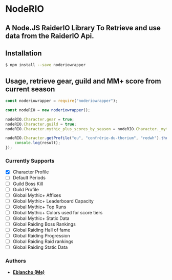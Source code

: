 # NodeRIO


## A Node.JS RaiderIO Library To Retrieve and use data from the RaiderIO Api. 

## Installation
```bash
$ npm install --save noderiowrapper
```

## Usage, retrieve gear, guild and MM+ score from current season
```js
const noderiowrapper = require("noderiowrapper");

const nodeRIO = new noderiowrapper();

nodeRIO.Character.gear = true;
nodeRIO.Character.guild = true;
nodeRIO.Character.mythic_plus_scores_by_season = nodeRIO.Character._mythic_plus_scores_by_season_current;

nodeRIO.Character.getProfile("eu", "confrérie-du-thorium", "redwh").then((result) => {
    console.log(result);
});
```

### Currently Supports
- [x] Character Profile
- [ ] Default Periods
- [ ] Guild Boss Kill
- [ ] Guild Profile
- [ ] Global Mythic+ Affixes
- [ ] Global Mythic+ Leaderboard Capacity
- [ ] Global Mythic+ Top Runs
- [ ] Global Mythic+ Colors used for score tiers
- [ ] Global Mythic+ Static Data
- [ ] Global Raiding Boss Rankings
- [ ] Global Raiding Hall of fame
- [ ] Global Raiding Progression
- [ ] Global Raiding Raid rankings
- [ ] Global Raiding Static Data

### Authors

* **[Eblancho (Me)](https://github.com/Eblancho)**
